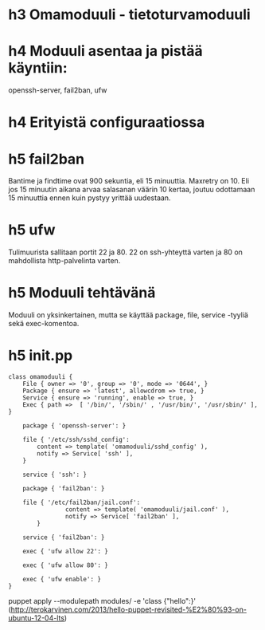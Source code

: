 # h3 Omamoduuli - tietoturvamoduuli

# h4 Moduuli asentaa ja pistää käyntiin:
openssh-server, fail2ban, ufw

# h4 Erityistä configuraatiossa
# h5 fail2ban
Bantime ja findtime ovat 900 sekuntia, eli 15 minuuttia. Maxretry on 10. Eli jos 15 minuutin aikana arvaa salasanan väärin 10 kertaa, joutuu odottamaan 15 minuuttia ennen kuin pystyy yrittää uudestaan.  
  
# h5 ufw
Tulimuurista sallitaan portit 22 ja 80. 22 on ssh-yhteyttä varten ja 80 on mahdollista http-palvelinta varten.
  
# h5 Moduuli tehtävänä
Moduuli on yksinkertainen, mutta se käyttää package, file, service -tyyliä sekä exec-komentoa.

# h5 init.pp
```
class omamoduuli {
	File { owner => '0', group => '0', mode => '0644', }
	Package { ensure => 'latest', allowcdrom => true, }
	Service { ensure => 'running', enable => true, }
	Exec { path =>  [ '/bin/', '/sbin/' , '/usr/bin/', '/usr/sbin/' ], }

	package { 'openssh-server': }

	file { '/etc/ssh/sshd_config':
		content => template( 'omamoduuli/sshd_config' ),
		notify => Service[ 'ssh' ],
	}

	service { 'ssh': }

	package { 'fail2ban': }
	
	file { '/etc/fail2ban/jail.conf':
                content => template( 'omamoduuli/jail.conf' ),
                notify => Service[ 'fail2ban' ],
        }

	service { 'fail2ban': }

	exec { 'ufw allow 22': }

	exec { 'ufw allow 80': }

	exec { 'ufw enable': }
}
```
  
  
puppet apply --modulepath modules/ -e 'class {"hello":}'
(http://terokarvinen.com/2013/hello-puppet-revisited-%E2%80%93-on-ubuntu-12-04-lts)
